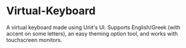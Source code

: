 # Virtual-Keyboard
 A virtual keyboard made using Unit's UI. Supports English/Greek (with accent on some letters), an easy theming option tool, and works with touchscreen monitors.
